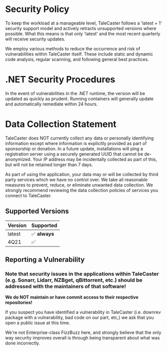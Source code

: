 # Security Policy

To keep the workload at a manageable level, TaleCaster follows a 'latest + 1' security support model and actively retracts unsupported versions where possible.
What this means is that only 'latest' and the most recent quarterly will receive security updates.

We employ various methods to reduce the occurrence and risk of vulnerabilities within TaleCaster itself. These include static and dynamic code analysis, regular scanning, and following general best practices.

# .NET Security Procedures

In the event of vulnerabilities in the .NET runtime, the version will be updated as quickly as prudent. Running containers will generally update and automatically remediate within 24 hours.

# Data Collection Statement

TaleCaster does NOT currently collect any data or personally identifying information except where information is explicitly provided as part of sponsorship or donation.
In a future update, installations will ping a registration server using a securely generated UUID that cannot be de-anonymized. Your IP address may be incidentally collected as part of this, but will not be retained longer than 7 days.

As part of using the application, your data may or will be collected by third party services which we have no control over. We take all reasonable measures to prevent, reduce, or eliminate unwanted data collection. 
We strongly recommend reviewing the data collection policies of services you connect to TaleCaster. 

## Supported Versions

| Version | Supported                     |
| ------- | ----------------------------- |
| latest  | :white_check_mark: **always** |
| 4Q21    | :white_check_mark:            |

## Reporting a Vulnerability

### Note that security issues in the applications within TaleCaster (e.g. Sonarr, Lidarr, NZBget, qBittorrent, etc.) should be addressed with the maintainers of that software!
**We do NOT maintain or have commit access to their respective repositories!**

If you suspect you have identified a vulnerability in TaleCaster (i.e. downrev package with a vulnerability, bad code on our part, etc,) we ask that you open a public issue at this time. 

We're not Enterprise-class FizzBuzz here, and strongly believe that the only way security improves overall is through being transparent about what was done incorrectly.
